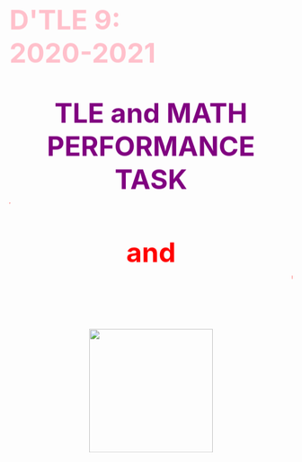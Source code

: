 <html><head>
<style> 
body {
  background-image: url(back.jpg);background-repeat:no-repeat;
}
</style>
</head>
<body>
<p align="center"><font color="pink" font style="Verdana" font size="7"><b>
<marquee behavior="alternate" direction="down"> D'TLE 9:<br>
 2020-2021<br>  
<p align= "center"> <font color="Purple" font style="Verdana" font size="7"><b> TLE and MATH PERFORMANCE TASK </b>
<font color="red" font size="7" font style="Verdana"><b>
<marquee behavior="scroll" direction="right">TODAY</marquee><b><br>
<b>and<br>
<marquee behavior="scroll" direction="left">TOMORROW</marquee><b>
<p align="center"> <image src=Today-Tomorrow.jpg width = "220", length = "220"> </img> <br>
</b></font></b></font></p></body></html>
